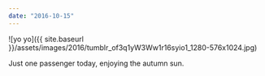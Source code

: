 ```yaml
---
date: "2016-10-15"
---
```


![yo yo]({{ site.baseurl }}/assets/images/2016/tumblr_of3q1yW3Ww1r16syio1_1280-576x1024.jpg)

Just one passenger today, enjoying the autumn sun.
